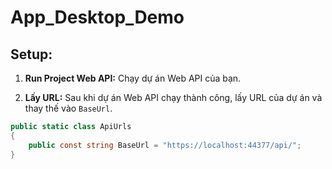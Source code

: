 # App_Desktop_Demo

## Setup:

1. **Run Project Web API:** Chạy dự án Web API của bạn.

2. **Lấy URL:** Sau khi dự án Web API chạy thành công, lấy URL của dự án và thay thế vào `BaseUrl`.

```csharp
public static class ApiUrls
{
    public const string BaseUrl = "https://localhost:44377/api/";
}
